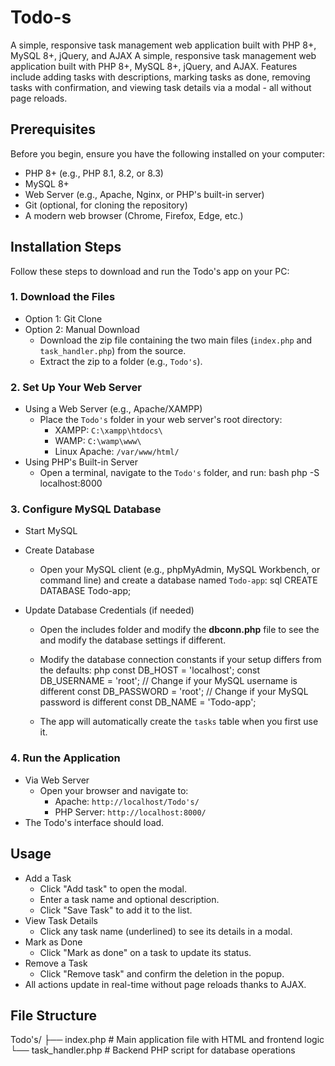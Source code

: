 # Todo-s
A simple, responsive task management web application built with PHP 8+, MySQL 8+, jQuery, and AJAX
A simple, responsive task management web application built with PHP 8+, MySQL 8+, jQuery, and AJAX. Features include adding tasks with descriptions, marking tasks as done, removing tasks with confirmation, and viewing task details via a modal - all without page reloads.

## Prerequisites

Before you begin, ensure you have the following installed on your computer:

- PHP 8+ (e.g., PHP 8.1, 8.2, or 8.3)
- MySQL 8+
- Web Server (e.g., Apache, Nginx, or PHP's built-in server)
- Git (optional, for cloning the repository)
- A modern web browser (Chrome, Firefox, Edge, etc.)

## Installation Steps

Follow these steps to download and run the Todo's app on your PC:

### 1. Download the Files
- Option 1: Git Clone
- Option 2: Manual Download
  - Download the zip file containing the two main files (`index.php` and `task_handler.php`) from the source.
  - Extract the zip to a folder (e.g., `Todo's`).

### 2. Set Up Your Web Server
- Using a Web Server (e.g., Apache/XAMPP)
  - Place the `Todo's` folder in your web server's root directory:
    - XAMPP: `C:\xampp\htdocs\`
    - WAMP: `C:\wamp\www\`
    - Linux Apache: `/var/www/html/`
- Using PHP's Built-in Server
  - Open a terminal, navigate to the `Todo's` folder, and run:
    bash
    php -S localhost:8000


### 3. Configure MySQL Database
- Start MySQL
- Create Database
  - Open your MySQL client (e.g., phpMyAdmin, MySQL Workbench, or command line) and create a database named `Todo-app`:
    sql
    CREATE DATABASE Todo-app;

- Update Database Credentials (if needed)
  - Open the includes folder and modify the **dbconn.php**  file to see the and modify the database settings if different.
  - Modify the database connection constants if your setup differs from the defaults:
    php
    const DB_HOST = 'localhost';
    const DB_USERNAME = 'root';      // Change if your MySQL username is different
    const DB_PASSWORD = 'root';      // Change if your MySQL password is different
    const DB_NAME = 'Todo-app';

  - The app will automatically create the `tasks` table when you first use it.

### 4. Run the Application
- Via Web Server
  - Open your browser and navigate to:
    - Apache: `http://localhost/Todo's/`
    - PHP Server: `http://localhost:8000/`
- The Todo's interface should load.

## Usage

- Add a Task
  - Click "Add task" to open the modal.
  - Enter a task name and optional description.
  - Click "Save Task" to add it to the list.
- View Task Details
  - Click any task name (underlined) to see its details in a modal.
- Mark as Done
  - Click "Mark as done" on a task to update its status.
- Remove a Task
  - Click "Remove task" and confirm the deletion in the popup.
- All actions update in real-time without page reloads thanks to AJAX.

## File Structure


Todo's/
├── index.php          # Main application file with HTML and frontend logic
└── task_handler.php   # Backend PHP script for database operations